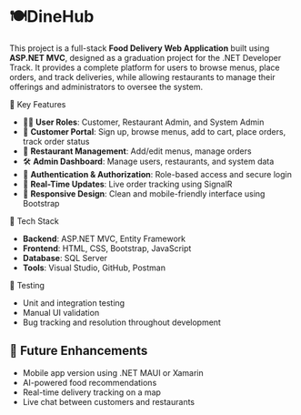 # 🍽️DineHub

This project is a full-stack **Food Delivery Web Application** built using **ASP.NET MVC**, designed as a graduation project for the .NET Developer Track. It provides a complete platform for users to browse menus, place orders, and track deliveries, while allowing restaurants to manage their offerings and administrators to oversee the system.

 🔧 Key Features
- 🧑‍🍳 **User Roles**: Customer, Restaurant Admin, and System Admin
- 🛒 **Customer Portal**: Sign up, browse menus, add to cart, place orders, track order status
- 🏪 **Restaurant Management**: Add/edit menus, manage orders
- 🛠️ **Admin Dashboard**: Manage users, restaurants, and system data
- 🔐 **Authentication & Authorization**: Role-based access and secure login
- 💬 **Real-Time Updates**: Live order tracking using SignalR
- 📱 **Responsive Design**: Clean and mobile-friendly interface using Bootstrap

 🧱 Tech Stack
- **Backend**: ASP.NET MVC, Entity Framework
- **Frontend**: HTML, CSS, Bootstrap, JavaScript
- **Database**: SQL Server
- **Tools**: Visual Studio, GitHub, Postman

 🧪 Testing
- Unit and integration testing
- Manual UI validation
- Bug tracking and resolution throughout development


## 🚀 Future Enhancements
- Mobile app version using .NET MAUI or Xamarin
- AI-powered food recommendations
- Real-time delivery tracking on a map
- Live chat between customers and restaurants
